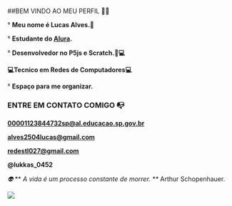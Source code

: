 ##BEM VINDO AO MEU PERFIL 💙💫

° **Meu nome é Lucas Alves.🤴**

° **Estudante do [Alura](https://wwww.alura.com.br).**

° **Desenvolvedor no P5js e Scratch.🐛💻**

**💻Tecnico em Redes de Computadores💻**

° **Espaço para me organizar.**

### ENTRE EM CONTATO COMIGO 📭
**00001123844732sp@al.educacao.sp.gov.br**

**alves2504lucas@gmail.com**

**redestl027@gmail.com**

**@lukkas_0452**

*👽*
** _A vida é um processo constante de morrer. **_ Arthur Schopenhauer.

![](https://media.tenor.com/2sSwKrg7HvoAAAAM/thanks-awesome.gif)
